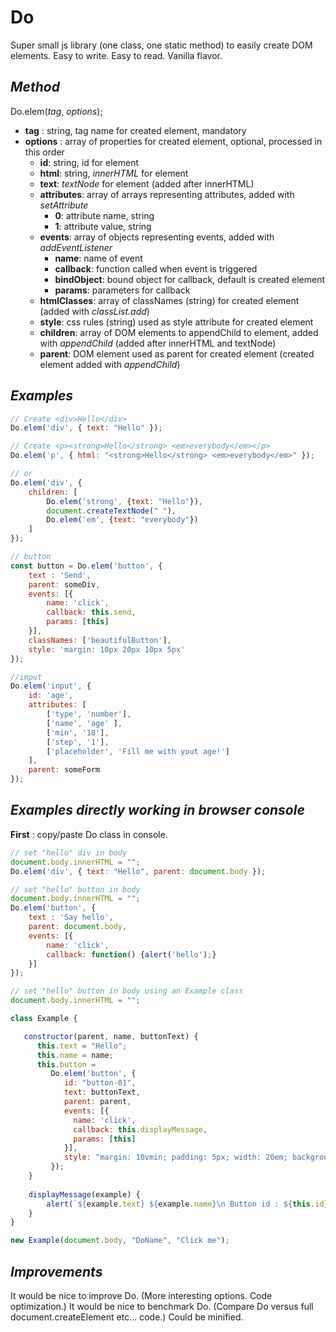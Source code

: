 # Do
Super small js library (one class, one static method) to easily create DOM elements.
Easy to write. Easy to read. Vanilla flavor.

*Method*
--------

Do.elem(*tag*, *options*);

* **tag** : string, tag name for created element, mandatory
* **options** : array of properties for created element, optional, processed in this order
    * **id**: string, id for element
    * **html**: string, *innerHTML* for element
    * **text**: *textNode* for element (added after innerHTML)
    * **attributes**: array of arrays representing attributes, added with *setAttribute*
        * **0**: attribute name, string
        * **1**: attribute value, string
    * **events**: array of objects representing events, added with *addEventListener*
        * **name**: name of event
        * **callback**: function called when event is triggered
        * **bindObject**: bound object for callback, default is created element
        * **params**: parameters for callback
    * **htmlClasses**: array of classNames (string) for created element (added with *classList.add*)
    * **style**: css rules (string) used as style attribute for created element
    * **children**: array of DOM elements to appendChild to element, added with *appendChild* (added after innerHTML and textNode)
    * **parent**: DOM element used as parent for created element (created element added with *appendChild*)
        

*Examples*
------------

```javascript
// Create <div>Hello</div>
Do.elem('div', { text: "Hello" });
```
```javascript
// Create <p><strong>Hello</strong> <em>everybody</em></p>
Do.elem('p', { html: "<strong>Hello</strong> <em>everybody</em>" });

// or
Do.elem('div', {
    children: [
        Do.elem('strong', {text: "Hello"}), 
        document.createTextNode(" "), 
        Do.elem('em', {text: "everybody"})
    ] 
});
```

```javascript
// button
const button = Do.elem('button', {                       
    text : 'Send',
    parent: someDiv,
    events: [{
        name: 'click', 
        callback: this.send, 
        params: [this]
    }],
    classNames: ['beautifulButton'],
    style: 'margin: 10px 20px 10px 5px' 
});
```

```javascript
//imput 
Do.elem('input', {             
    id: 'age',
    attributes: [
        ['type', 'number'],
        ['name', 'age' ],
        ['min', '18'], 
        ['step', '1'], 
        ['placeholder', 'Fill me with yout age!']        
    ],
    parent: someForm 
});
```

*Examples directly working in browser console*
------------

**First** : copy/paste Do class in console.

```javascript
// set "hello" div in body
document.body.innerHTML = "";
Do.elem('div', { text: "Hello", parent: document.body });
```

```javascript
// set "hello" button in body
document.body.innerHTML = "";
Do.elem('button', {                       
    text : 'Say hello',
    parent: document.body,
    events: [{
        name: 'click', 
        callback: function() {alert('hello');}
    }]
});
```

```javascript
// set "hello" button in body using an Example class
document.body.innerHTML = "";

class Example {

   constructor(parent, name, buttonText) {
      this.text = "Hello";
      this.name = name;
      this.button = 
         Do.elem('button', { 
            id: "button-01",
            text: buttonText,
            parent: parent,
            events: [{
              name: 'click', 
              callback: this.displayMessage,
              params: [this]
            }],
            style: "margin: 10vmin; padding: 5px; width: 20em; background-color: #c9d8c5"
         });
    }
      
    displayMessage(example) {
        alert(`${example.text} ${example.name}\n Button id : ${this.id}`);
    }
}

new Example(document.body, "DoName", "Click me");
```


*Improvements*
--------------

It would be nice to improve Do. (More interesting options. Code optimization.)
It would be nice to benchmark Do. (Compare Do versus full document.createElement etc... code.)
Could be minified.
